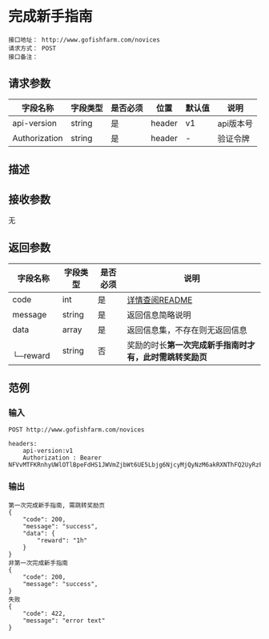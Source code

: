 # 完成新手指南
```
接口地址： http://www.gofishfarm.com/novices
请求方式： POST
接口备注：
```
## 请求参数

| 字段名称 | 字段类型 | 是否必须 | 位置 | 默认值 | 说明 |
|    -    |    -    |    -    |  -   |   -   |  -   |
| api-version | string | 是 | header | v1 | api版本号 |
| Authorization | string | 是 | header | - | 验证令牌 |

## 描述

## 接收参数

无

## 返回参数

| 字段名称 | 字段类型 | 是否必须 | 说明 |
|    -    |    -    |    -    |   -   |
| code | int | 是 | [详情查阅README](https://github.com/waitforu/docs/blob/master/README.md#%E9%83%A8%E5%88%86%E8%BF%94%E5%9B%9E%E4%BF%A1%E6%81%AFcode%E8%A1%A8) |
| message | string | 是 | 返回信息简略说明 |
| data | array | 是 | 返回信息集，不存在则无返回信息 |
|　└─reward | string | 否 | 奖励的时长**第一次完成新手指南时才有，此时需跳转奖励页** |


## 范例

### 输入
```
POST http://www.gofishfarm.com/novices

headers:
	api-version:v1
	Authorization : Bearer NFVvMTFKRnhyUWlOTlBpeFdHS1JWVmZjbWt6UE5Lbjg6NjcyMjQyNzM6akRXNThFQ2UyRzFyM1FSRlpxZDcwVTg0Njd6aU40b2M=
```
### 输出
```
第一次完成新手指南, 需跳转奖励页
{
    "code": 200,
    "message": "success",
    "data": {
        "reward": "1h"
    }
}
非第一次完成新手指南
{
    "code": 200,
    "message": "success",
}
失败
{
	"code": 422,
	"message": "error text"
}
```